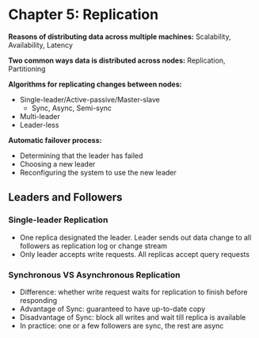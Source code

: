 # Chapter 5: Replication

**Reasons of distributing data across multiple machines:**
Scalability, Availability, Latency

**Two common ways data is distributed across nodes:**
Replication, Partitioning

**Algorithms for replicating changes between nodes:**
- Single-leader/Active-passive/Master-slave
    - Sync, Async, Semi-sync
- Multi-leader
- Leader-less

**Automatic failover process:**
- Determining that the leader has failed
- Choosing a new leader
- Reconfiguring the system to use the new leader

## Leaders and Followers

### Single-leader Replication
- One replica designated the leader. Leader sends out data change to all followers as replication log or change stream
- Only leader accepts write requests. All replicas accept query requests

### Synchronous VS Asynchronous Replication
- Difference: whether write request waits for replication to finish before responding
- Advantage of Sync: guaranteed to have up-to-date copy
- Disadvantage of Sync: block all writes and wait till replica is available
- In practice: one or a few followers are sync, the rest are async